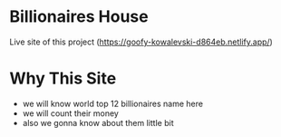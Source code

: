 # Billionaires House

Live site of this project (https://goofy-kowalevski-d864eb.netlify.app/)

# Why This Site 
* we will know world top 12 billionaires name here
* we will count their money 
* also we gonna know about them little bit